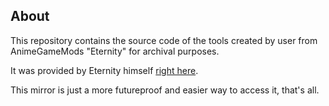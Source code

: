## About

This repository contains the source code of the tools created by user from AnimeGameMods "Eternity" for archival purposes.

It was provided by Eternity himself [right here](https://animegamemods.freeforums.net/thread/4059/tools-eternity).

This mirror is just a more futureproof and easier way to access it, that's all.